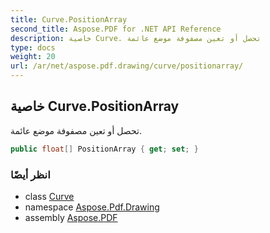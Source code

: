 ```yaml
---
title: Curve.PositionArray
second_title: Aspose.PDF for .NET API Reference
description: خاصية Curve. تحصل أو تعين مصفوفة موضع عائمة
type: docs
weight: 20
url: /ar/net/aspose.pdf.drawing/curve/positionarray/
---
```

## خاصية Curve.PositionArray

تحصل أو تعين مصفوفة موضع عائمة.

```csharp
public float[] PositionArray { get; set; }
```

### انظر أيضًا

* class [Curve](../)
* namespace [Aspose.Pdf.Drawing](../../../aspose.pdf.drawing/)
* assembly [Aspose.PDF](../../../)